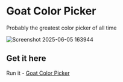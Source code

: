 # Goat Color Picker

Probably the greatest color picker of all time

![Screenshot 2025-06-05 163944](https://github.com/user-attachments/assets/753b8bbd-9602-435e-b694-de19ae3d5ad8)

## Get it here

Run it - [Goat Color Picker](https://rawcdn.githack.com/dcog989/Goat-Color-Picker/ea6ec8d5651a457cddfdee3461583f414759bde9/Goat%20Color%20Picker.html)

